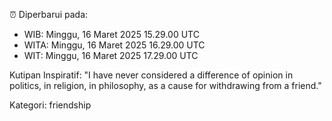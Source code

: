 ⏰ Diperbarui pada:
- WIB: Minggu, 16 Maret 2025 15.29.00 UTC
- WITA: Minggu, 16 Maret 2025 16.29.00 UTC
- WIT: Minggu, 16 Maret 2025 17.29.00 UTC

Kutipan Inspiratif:
"I have never considered a difference of opinion in politics, in religion, in philosophy, as a cause for withdrawing from a friend."


Kategori: friendship

